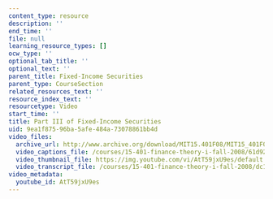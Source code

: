 ```yaml
---
content_type: resource
description: ''
end_time: ''
file: null
learning_resource_types: []
ocw_type: ''
optional_tab_title: ''
optional_text: ''
parent_title: Fixed-Income Securities
parent_type: CourseSection
related_resources_text: ''
resource_index_text: ''
resourcetype: Video
start_time: ''
title: Part III of Fixed-Income Securities
uid: 9ea1f875-96ba-5afe-484a-73078861bb4d
video_files:
  archive_url: http://www.archive.org/download/MIT15.401F08/MIT15_401F08_ses06_300k.mp4
  video_captions_file: /courses/15-401-finance-theory-i-fall-2008/61d92f4dd32d59dd99786632cee4d06c_AtT59jxU9es.vtt
  video_thumbnail_file: https://img.youtube.com/vi/AtT59jxU9es/default.jpg
  video_transcript_file: /courses/15-401-finance-theory-i-fall-2008/dc128a5420bd20c0a7fef5679e048025_AtT59jxU9es.pdf
video_metadata:
  youtube_id: AtT59jxU9es
---
```


